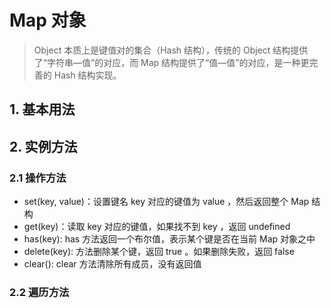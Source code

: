 <!--
 * @Author: your name
 * @Date: 2021-04-20 20:12:48
 * @LastEditTime: 2021-04-20 20:31:50
 * @LastEditors: Please set LastEditors
 * @Description: In User Settings Edit
 * @FilePath: \docsify-based-wiki\docs\ECMAScript\Map.md
-->

# Map 对象

> Object 本质上是键值对的集合（Hash 结构），传统的 Object 结构提供了“字符串—值”的对应，而 Map 结构提供了“值—值”的对应，是一种更完善的 Hash 结构实现。

## 1. 基本用法

## 2. 实例方法

### 2.1 操作方法

- set(key, value)：设置键名 key 对应的键值为 value ，然后返回整个 Map 结构
- get(key)：读取 key 对应的键值，如果找不到 key ，返回 undefined
- has(key): has 方法返回一个布尔值，表示某个键是否在当前 Map 对象之中
- delete(key): 方法删除某个键，返回 true 。如果删除失败，返回 false
- clear(): clear 方法清除所有成员，没有返回值

### 2.2 遍历方法
